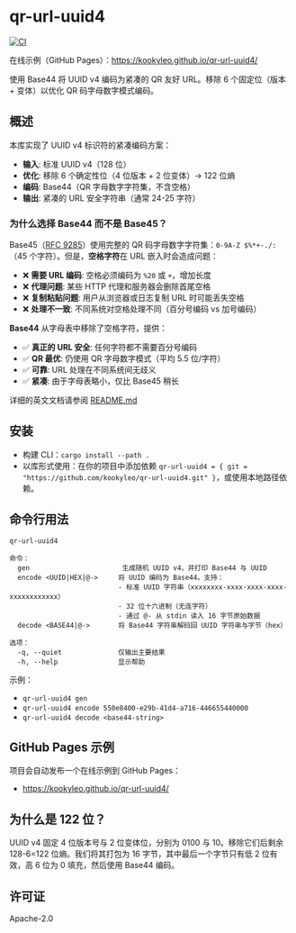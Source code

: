 # qr-url-uuid4

[![CI](https://github.com/kookyleo/qr-url-uuid4/actions/workflows/ci.yml/badge.svg)](https://github.com/kookyleo/qr-url-uuid4/actions/workflows/ci.yml)

在线示例（GitHub Pages）：https://kookyleo.github.io/qr-url-uuid4/

使用 Base44 将 UUID v4 编码为紧凑的 QR 友好 URL。移除 6 个固定位（版本 + 变体）以优化 QR 码字母数字模式编码。

## 概述

本库实现了 UUID v4 标识符的紧凑编码方案：

- **输入**: 标准 UUID v4（128 位）
- **优化**: 移除 6 个确定性位（4 位版本 + 2 位变体）→ 122 位熵
- **编码**: Base44（QR 字母数字字符集，不含空格）
- **输出**: 紧凑的 URL 安全字符串（通常 24-25 字符）

### 为什么选择 Base44 而不是 Base45？

Base45（[RFC 9285](https://datatracker.ietf.org/doc/html/rfc9285)）使用完整的 QR 码字母数字字符集：`0-9A-Z $%*+-./:`（45 个字符）。但是，**空格字符**在 URL 嵌入时会造成问题：

- ❌ **需要 URL 编码**: 空格必须编码为 `%20` 或 `+`，增加长度
- ❌ **代理问题**: 某些 HTTP 代理和服务器会删除首尾空格
- ❌ **复制粘贴问题**: 用户从浏览器或日志复制 URL 时可能丢失空格
- ❌ **处理不一致**: 不同系统对空格处理不同（百分号编码 vs 加号编码）

**Base44** 从字母表中移除了空格字符，提供：

- ✅ **真正的 URL 安全**: 任何字符都不需要百分号编码
- ✅ **QR 最优**: 仍使用 QR 字母数字模式（平均 5.5 位/字符）
- ✅ **可靠**: URL 处理在不同系统间无歧义
- ✅ **紧凑**: 由于字母表略小，仅比 Base45 稍长

详细的英文文档请参阅 [README.md](README.md)

## 安装

- 构建 CLI：`cargo install --path .`
- 以库形式使用：在你的项目中添加依赖 `qr-url-uuid4 = { git = "https://github.com/kookyleo/qr-url-uuid4.git" }`，或使用本地路径依赖。

## 命令行用法

```
qr-url-uuid4

命令：
  gen                       生成随机 UUID v4，并打印 Base44 与 UUID
  encode <UUID|HEX|@->     将 UUID 编码为 Base44。支持：
                           - 标准 UUID 字符串（xxxxxxxx-xxxx-xxxx-xxxx-xxxxxxxxxxxx）
                           - 32 位十六进制（无连字符）
                           - 通过 @- 从 stdin 读入 16 字节原始数据
  decode <BASE44|@->       将 Base44 字符串解码回 UUID 字符串与字节（hex）

选项：
  -q, --quiet              仅输出主要结果
  -h, --help               显示帮助
```

示例：
- `qr-url-uuid4 gen`
- `qr-url-uuid4 encode 550e8400-e29b-41d4-a716-446655440000`
- `qr-url-uuid4 decode <base44-string>`

## GitHub Pages 示例

项目会自动发布一个在线示例到 GitHub Pages：
- https://kookyleo.github.io/qr-url-uuid4/

## 为什么是 122 位？

UUID v4 固定 4 位版本号与 2 位变体位，分别为 0100 与 10。移除它们后剩余 128-6=122 位熵。我们将其打包为 16 字节，其中最后一个字节只有低 2 位有效，高 6 位为 0 填充，然后使用 Base44 编码。

## 许可证

Apache-2.0
